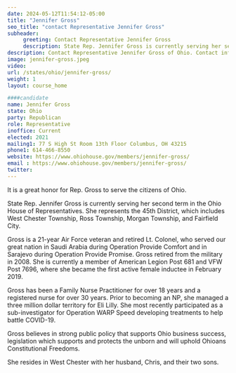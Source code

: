 ```yaml
---
date: 2024-05-12T11:54:12-05:00
title: "Jennifer Gross"
seo_title: "contact Representative Jennifer Gross"
subheader:
     greeting: Contact Representative Jennifer Gross
     description: State Rep. Jennifer Gross is currently serving her second term in the Ohio House of Representatives. She represents the 45th District, which includes West Chester Township, Ross Township, Morgan Township, and Fairfield City.
description: Contact Representative Jennifer Gross of Ohio. Contact information for Jennifer Gross includes email address, phone number, and mailing address.
image: jennifer-gross.jpeg
video:
url: /states/ohio/jennifer-gross/
weight: 1
layout: course_home

####candidate
name: Jennifer Gross
state: Ohio
party: Republican
role: Representative
inoffice: Current
elected: 2021
mailing1: 77 S High St Room 13th Floor Columbus, OH 43215
phone1: 614-466-8550
website: https://www.ohiohouse.gov/members/jennifer-gross/
email : https://www.ohiohouse.gov/members/jennifer-gross/
twitter:
---
```

It is a great honor for Rep. Gross to serve the citizens of Ohio.

State Rep. Jennifer Gross is currently serving her second term in the Ohio House of Representatives. She represents the 45th District, which includes West Chester Township, Ross Township, Morgan Township, and Fairfield City.

Gross is a 21-year Air Force veteran and retired Lt. Colonel, who served our great nation in Saudi Arabia during Operation Provide Comfort and in Sarajevo during Operation Provide Promise. Gross retired from the military in 2008. She is currently a member of American Legion Post 681 and VFW Post 7696, where she became the first active female inductee in February 2019.

Gross has been a Family Nurse Practitioner for over 18 years and a registered nurse for over 30 years. Prior to becoming an NP, she managed a three million dollar territory for Eli Lilly. She most recently participated as a sub-investigator for Operation WARP Speed developing treatments to help battle COVID-19.

Gross believes in strong public policy that supports Ohio business success, legislation which supports and protects the unborn and will uphold Ohioans Constitutional Freedoms.

She resides in West Chester with her husband, Chris, and their two sons.
